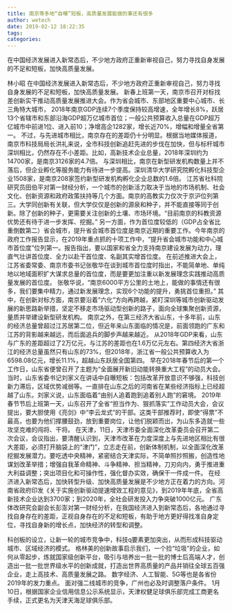 ```yaml
---
title: 南京等多地“自曝”短板，高质量发展能做的事还有很多
author: wetech
date: 2019-02-12 18:22:35
tags: 
categories: 
---
```

在中国经济发展进入新常态后，不少地方政府正重新审视自己，努力寻找自身发展的不足和短板，加快高质量发展。
<!-- more -->
林小昭
在中国经济发展进入新常态后，不少地方政府正重新审视自己，努力寻找自身发展的不足和短板，加快高质量发展。
新春上班第一天，南京市召开对标找差创新实干推动高质量发展推进大会。作为省会城市、东部地区重要中心城市、长三角特大城市， 2018年南京GDP连续7个季度保持较高增速，全年增长8%，跃居13个省辖市和东部沿海GDP超万亿城市首位；一般公共预算收入总量在GDP超万亿城市中前进1位、进入前10；净增高企1282家，增长近70%，增幅和增量全省第一。
不过，与先进城市相比，南京存在的差距仍十分明显。根据当地媒体报道，南京市科技局局长洪礼来说，全市科技创新追赶先进的步伐在加快，但与标杆城市深圳相比，仍然存在不小差距。比如，高新技术企业总量，2018年深圳约为14700家，是南京3126家的4.7倍。
与深圳相比，南京在新型研发机构数量上并不落后，但企业孵化等服务能力有待进一步提高。深圳清华大学研究院孵化科技型企业1508家，是南京208家签约新型研发机构孵化企业总数的1.6倍。
江苏省社科院研究员田伯平对第一财经分析，一个城市的创新活力取决于当地的市场机制、社会文化、创新资源和政府政策扶持等几个方面。南京的高教实力仅次于京沪位列第三。大学同创新有关联，但大学仅仅是创新的源泉和种子，并不能直接等同于创新。除了创新的种子，更需要关注创新的土壤、市场环境。“目前南京的科教资源优势还有待于进一步发挥、挖掘。”
另一方面，作为首位度较低的（GDP占全省比重倒数第二）省会城市，提升省会城市首位度是南京近期的重要工作。今年南京的政府工作报告显示，在2019年重点抓的十项工作中，“提升省会城市功能和中心城市首位度”位列第一。报告指出，要以国家和省全力支持南京建设发展为动力，理直气壮讲首位度、全力以赴干首位度、名副其实增首位度。
在前述推进大会上，江苏省委常委、南京市委书记张敬华在谈到城市首位度时指出，不能简单地、单纯地以地域面积扩大谋求总量的首位度，而是要更加注重以新发展理念实践推动高质量发展的首位度。
张敬华说，“南京6000平方公里的土地上，能做的事情还有很多，我们要集中精力，通过新发展理念，实现6个功能的提升，勇挑首位重担。”
其中，在创新对标方面，南京要沿着“六化”方向再跨越，紧盯深圳等城市创新驱动发展的新思路新举措，坚定不移走市场驱动型创新的路子，面向全球集聚创新资源，量质并举建设新型研发机构。
南京之外，在第三经济大省山东，十多年前，山东的经济总量曾超过江苏居第二位，但近年来山东面临的情况是，前面领跑的广东和江苏的背影越来越远，而后面追兵的脚步声越来越近。
从2018年GDP来看，山东与广东的差距超过了2万亿元，与江苏的差距也在1.6万亿元左右。第四经济大省浙江的经济总量虽然只有山东的73%，但2018年，浙江省一般公共预算收入为6598.08亿元，增长11.1%，超越山东跃居全国第四。
早在2018年春节后的第一个工作日，山东省便曾召开了主题为“全面展开新旧动能转换重大工程”的动员大会。当时，山东省委书记刘家义在讲话中自曝短板：包括改革开放意识不够强，科技创新力滞后，区域优势减弱等。一直排在山东之后的河南省在某些经济指标上已经超越了山东。刘家义说，山东面临着“由别人追着跑到追着别人跑”的窘境。
2019年春节节后上班第一天，山东召开了全省“担当作为、狠抓落实”工作动员大会，会议提出，要大胆使用《亮剑》中“李云龙式”的干部。这类干部推荐时，即使“得票”不最高，也要为他们撑腰鼓劲，放到重要岗位，让他们脱颖而出，为山东多造就一些攻坚克难的闯将、干将。
在天津，11日，天津市委全面深化改革委员会召开第二次会议，会议指出，要清醒认识到，天津市改革在力度深度上与先进地区相比有很大差距，必须打开脑袋上的“津门”，立志走在前，创新体制机制，以全面深化改革挖掘发展潜力。要吃透中央精神，紧密结合天津实际，不简单照抄照搬，创造性地谋划改革举措；增强自我革命精神、斗争精神、担当精神，刀刃向内，勇于推进重大利益调整；突出项目化和可操作性，强化督办实效，确保干一件成一件。
在经济进入新常态后，加快转型升级、加快高质量发展是不少地方正在着力的方向。河南省政府印发《关于实施创新驱动提速增效工程的意见》，到2019年年底，全省高新技术企业达到3700家；到2020年，全社会研发投入力争突破1000亿元。
广东体改研究会副会长彭澎对第一财经分析，在我国经济进入到新常态后，各地通过寻找自身存在的差距，正视自身存在的不足和短板，有助于地方更好得找准自身定位，寻找自身新的增长点，加快经济的转型和调整。
 
 
科创板的设立，让新一轮的城市竞争中，科技q要素更加突出，从而形成科技驱动城市、区域经济的模式。
格林美的创新故事启示我们，一个捡“垃圾”的企业，如何从零起步，炼就国家级创新平台，吸引与培养出一批一批的博士后高端人才，创造出一批一批世界级水平的创新成就，打造出世界高质量的产品并销往全球五百强企业，走上高技术、高质量发展之路。
数字经济、人工智能、5G等也是各省份2019年的发力重点。
面对强二线城市的竞争，广州也必及时调整落户条件。
1月10日，根据国家企业信用信息公示系统显示，天津权健足球俱乐部完成工商更名手续，正式更名为天津天海足球俱乐部。 
